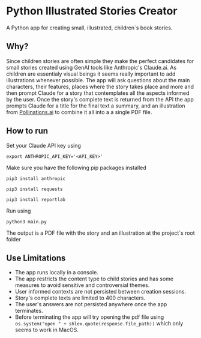 # Python Illustrated Stories Creator
A Python app for creating small, illustrated, children`s book stories.

## Why?
Since children stories are often simple they make the perfect candidates for small stories created using GenAI tools like Anthropic's Claude.ai. As children are essentialy visual beings it seems really important to add illustrations whenever possible.
The app will ask questions about the main characters, their features, places where the story takes place and more and then prompt Claude for a story that contemplates all the aspects informed by the user. Once the story's complete text is returned from the API the app prompts Claude for a title for the final text a summary, and an illustration from [Pollinations.ai](https://pollinations.ai/) to combine it all into a a single PDF file.

## How to run

Set your Claude API key using

`export ANTHROPIC_API_KEY='<API_KEY>'`

Make sure you have the following pip packages installed

`pip3 install anthropic`

`pip3 install requests`

`pip3 install reportlab`

Run using

`python3 main.py`

The output is a PDF file with the story and an illustration at the project`s root folder

## Use Limitations

- The app runs locally in a console.
- The app restricts the content type to child stories and has some measures to avoid sensitive and controversial themes.
- User informed contexts are not persisted between creation sessions.
- Story's complete texts are limited to 400 characters.
- The user's answers are not persisted anywhere once the app terminates.
- Before terminating the app will try opening the pdf file using `os.system("open " + shlex.quote(response.file_path))` which only seems to work in MacOS.

